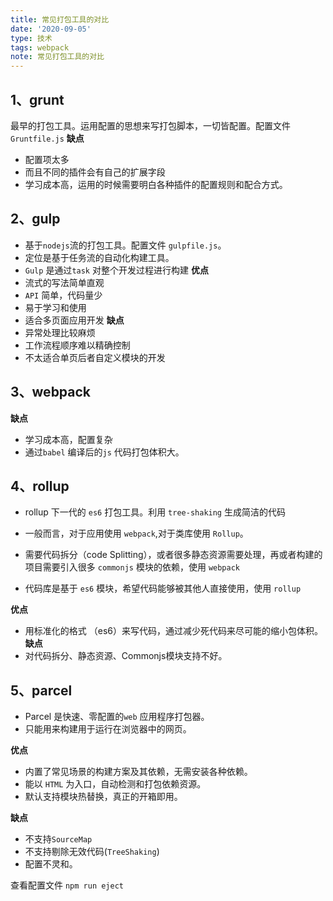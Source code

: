 ```yaml
---
title: 常见打包工具的对比
date: '2020-09-05'
type: 技术
tags: webpack
note: 常见打包工具的对比
---
```


## 1、grunt
最早的打包工具。运用配置的思想来写打包脚本，一切皆配置。配置文件 `Gruntfile.js`
**缺点**
+ 配置项太多
+ 而且不同的插件会有自己的扩展字段
+ 学习成本高，运用的时候需要明白各种插件的配置规则和配合方式。
## 2、gulp
+ 基于`nodejs`流的打包工具。配置文件 `gulpfile.js`。
+ 定位是基于任务流的自动化构建工具。
+ `Gulp` 是通过`task` 对整个开发过程进行构建
**优点**
+ 流式的写法简单直观
+ `API` 简单，代码量少
+ 易于学习和使用
+ 适合多页面应用开发
**缺点**
+ 异常处理比较麻烦
+ 工作流程顺序难以精确控制
+ 不太适合单页后者自定义模块的开发

## 3、webpack


**缺点**
+ 学习成本高，配置复杂
+ 通过`babel` 编译后的`js` 代码打包体积大。

## 4、rollup
+ rollup 下一代的 `es6` 打包工具。利用 `tree-shaking` 生成简洁的代码
+ 一般而言，对于应用使用 `webpack`,对于类库使用 `Rollup`。
+ 需要代码拆分（code Splitting），或者很多静态资源需要处理，再或者构建的项目需要引入很多 `commonjs` 模块的依赖，使用 `webpack`

+ 代码库是基于 `es6` 模块，希望代码能够被其他人直接使用，使用 `rollup`

**优点**
+ 用标准化的格式 （es6）来写代码，通过减少死代码来尽可能的缩小包体积。
**缺点**
+ 对代码拆分、静态资源、Commonjs模块支持不好。

## 5、parcel

+ Parcel 是快速、零配置的`web` 应用程序打包器。
+ 只能用来构建用于运行在浏览器中的网页。

**优点**
+ 内置了常见场景的构建方案及其依赖，无需安装各种依赖。
+ 能以 `HTML` 为入口，自动检测和打包依赖资源。
+ 默认支持模块热替换，真正的开箱即用。

**缺点**
+ 不支持`SourceMap`
+ 不支持剔除无效代码(`TreeShaking`)
+ 配置不灵和。

查看配置文件 `npm run eject`